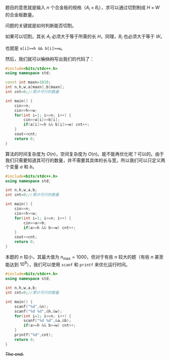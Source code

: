 题目的意思就是输入 $n$ 个合金板的规格（$A_{i}\times B_{i}$），求可以通过切割制成 $H\times W$ 的合金板数量。

问题的关键就是如何判断能否切割。

如果可以切割，其长 $A_{i}$ 必须大于等于所需的长 $H$，同理，$B_{i}$ 也必须大于等于 $W$。

也就是 `a[i]>=h && b[i]>=w`。

然后，我们就可以~~愉快的~~写出我们的代码了：

```cpp
#include<bits/stdc++.h>
using namespace std;

const int maxn=1010;
int n,h,w,a[maxn],b[maxn];
int cnt=0;//累计可行的数量

int main() {
	cin>>n;
	cin>>h>>w;
	for(int i=1; i<=n; i++) {
		cin>>a[i]>>b[i];
		if(a[i]>=h && b[i]>=w) cnt++;
	}
	cout<<cnt;
	return 0;
}
```

算法的时间复杂度为 $O(n)$，空间复杂度为 $O(n)$。能不能再优化呢？可以的。由于我们只需要知道其可行的数量，并不需要其具体的长与宽，所以我们可以只定义两个变量 $a$ 和 $b$。

```cpp
#include<bits/stdc++.h>
using namespace std;

int n,h,w,a,b;
int cnt=0;//累计可行的数量

int main() {
	cin>>n;
	cin>>h>>w;
	for(int i=1; i<=n; i++) {
		cin>>a>>b;
		if(a>=h && b>=w) cnt++;
	}
	cout<<cnt;
	return 0;
}
```

本题的 $n$ 较小，其最大值为 $n_{\max}=1000$，但对于有些 $n$ 较大的题（有些 $n$ 甚至能达到 $10^9$），我们可以使用 `scanf` 和 `printf` 来优化运行时间。

```cpp
#include<bits/stdc++.h>
using namespace std;

int n,h,w,a,b;
int cnt=0;//累计可行的数量

int main() {
	scanf("%d",&n);
	scanf("%d %d",&h,&w);
	for(int i=1; i<=n; i++) {
		scanf("%d %d",&a,&b);
		if(a>=h && b>=w) cnt++;
	}
	printf("%d",cnt);
	return 0;
}
```

~~The end.~~
